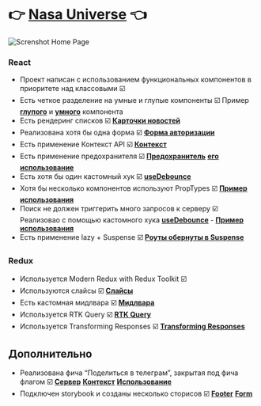 # 👉 [**Nasa Universe**](https://dumopolis.github.io/intensiv-project/#/) 👈
![Screnshot Home Page](https://s758sas.storage.yandex.net/rdisk/78e8838a44dea6e7bb5ce4319283cddd79563f99b6341df7743c93c25b7b45af/648716d7/LPLS9D5sRU7ubdnZrAvu0iPMIdOGpIjVsDyRd54noygv9Ae0tQbTc_bOVYkEW_K-mjwhQjj_i4dceAfgbnvqJg==?uid=0&filename=2023-06-12_11-59-50.png&disposition=inline&hash=&limit=0&content_type=image%2Fpng&owner_uid=0&fsize=628915&hid=f16650b89159d8dda8b1e0a599025795&media_type=image&tknv=v2&etag=42cdb281cf9c98886ac83372fa10bf6d&rtoken=h5C94eUfZ675&force_default=no&ycrid=na-6268bddc77f3cf174751ebc7bcdf3fbf-downloader19h&ts=5fdee4c4223c0&s=ed5a558f5cfbe0cd62d7e23816c8b3e6e5d06009a64cbf6e0242bd99ae0ede76&pb=U2FsdGVkX1_UuegUGcGHfoXd6CNoHFt6C0m2AfEVJGeZBzgLHDQB4gQ6w3PBEWW_A6q-qSR_QpMtlg3o-kLQQYMcF2xyMN_pbz_eyRaYzBg)


### React

- Проект написан с использованием функциональных компонентов в приоритете над классовыми  ☑️ 
- Есть четкое разделение на умные и глупые компоненты  ☑️  Пример [**глупого**](https://github.com/Dumopolis/intensiv-project/blob/main/src/components/Footer/Footer.jsx) и [**умного**](https://github.com/Dumopolis/intensiv-project/blob/main/src/components/Favorites/Favorites.jsx) компонента
- Есть рендеринг списков ☑️  [**Карточки новостей**](https://github.com/Dumopolis/intensiv-project/blob/main/src/components/Cards/Cards.jsx)
- Реализована хотя бы одна форма ☑️ [**Форма авторизации**](https://github.com/Dumopolis/intensiv-project/blob/main/src/components/Form/Form.jsx)
- Есть применение Контекст API ☑️ [**Контекст**](https://github.com/Dumopolis/intensiv-project/blob/main/src/context/context.js)
- Есть применение предохранителя ☑️ [**Предохранитель**](https://github.com/Dumopolis/intensiv-project/blob/main/src/components/ErrorBoundary/ErrorBoundary.jsx) [**его использование**](https://github.com/Dumopolis/intensiv-project/blob/main/src/components/Layout/Layout.jsx#L51)
- Есть хотя бы один кастомный хук ☑️ [**useDebounce**](https://github.com/Dumopolis/intensiv-project/blob/main/src/hooks/useDebounce.js)
- Хотя бы несколько компонентов используют PropTypes ☑️ [**Пример использования**](https://github.com/Dumopolis/intensiv-project/blob/main/src/components/Cards/Cards.jsx#L40)
- Поиск не должен триггерить много запросов к серверу ☑️ Реализовао с помощью кастомного хука [**useDebounce**](https://github.com/Dumopolis/intensiv-project/blob/main/src/hooks/useDebounce.js) - [**Пример использования**](https://github.com/Dumopolis/intensiv-project/blob/main/src/components/SearchBar/SearchBar.jsx#L26)
- Есть применение lazy + Suspense ☑️ [**Роуты обернуты в Suspense**](https://github.com/Dumopolis/intensiv-project/blob/main/src/components/App/App.jsx)

### Redux

- Используется Modern Redux with Redux Toolkit ☑️ 
- Используются слайсы ☑️ [**Слайсы**](https://github.com/Dumopolis/intensiv-project/tree/main/src/store/slices)
- Есть кастомная мидлвара ☑️ [**Мидлвара**](https://github.com/Dumopolis/intensiv-project/blob/main/src/store/middleware/searchMiddleware.js)
- Используется RTK Query ☑️ [**RTK Query**](https://github.com/Dumopolis/intensiv-project/blob/main/src/store/slices/nasaApi.js#L5)
- Используется Transforming Responses ☑️ [**Transforming Responses**](https://github.com/Dumopolis/intensiv-project/blob/main/src/store/slices/nasaApi.js#L20)

## Дополнительно
- Реализована фича “Поделиться в телеграм”, закрытая под фича флагом ☑️ 
[**Сервер**](https://github.com/Dumopolis/intensiv-project/blob/main/server/db.json)
[**Контекст**](https://github.com/Dumopolis/intensiv-project/blob/main/src/context/context.js)
[**Использование**](https://github.com/Dumopolis/intensiv-project/blob/main/src/components/CardOpened/CardOpened.jsx#L76)
- Подключен storybook и созданы несколько сторисов ☑️ [**Footer**](https://github.com/Dumopolis/intensiv-project/blob/main/src/components/Footer/Footer.stories.jsx) [**Form**](https://github.com/Dumopolis/intensiv-project/blob/main/src/components/Form/Form.stories.jsx)

